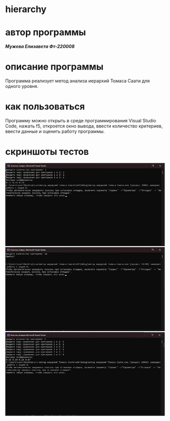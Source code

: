 # hierarchy
# автор программы
***Мужева Елизавета Фт-220008***
# описание программы
Программа реализует метод анализа иерархий Томаса Саати для одного уровня.
# как пользоваться
Программу можно открыть в среде программирования Visual Studio Code, нажать f5, откроется окно вывода, ввести количество критериев, ввести данные и оценить работу программы.
# скриншоты тестов
![alt text](https://github.com/El1zavetaa/hierarchy/blob/main/1%20тест.jpg)
![alt text](https://github.com/El1zavetaa/hierarchy/blob/main/тест%202.jpg)
![alt text](https://github.com/El1zavetaa/hierarchy/blob/main/3%20тест.jpg)

